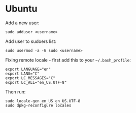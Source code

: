 # Ubuntu

Add a new user:

    sudo adduser <username>

Add user to sudoers list:

    sudo usermod -a -G sudo <username>

Fixing remote locale - first add this to your `~/.bash_profile`:

    export LANGUAGE="en"
    export LANG="C"
    export LC_MESSAGES="C"
    export LC_ALL="en_US.UTF-8"

Then run:

    sudo locale-gen en_US en_US.UTF-8
    sudo dpkg-reconfigure locales